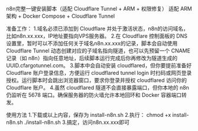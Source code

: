 n8n完整一键安装脚本（适配 Cloudflare Tunnel + ARM + 权限修复）
适配 ARM 架构 + Docker Compose + Cloudflare Tunnel

准备工作：
1.域名必须已添加到 Cloudflare 并处于激活状态，n8n的访问域名，比如n8n.xx.xxx，IP地址要指向VPS服务器。
2.在 Cloudflare 控制面板的 DNS 设置里，暂时可以不添加任何关于域名n8n.xx.xxx的记录，脚本会自动使用 Cloudflare Tunnel 动态创建对应的子域名指向隧道，也可以先预留一个 CNAME 记录（如 n8n）指向任意地址，后续脚本运行完成后你再修改为隧道生成的 UUID.cfargotunnel.com。
3.脚本中会自动安装 cloudflared，但你要提前准备好 Cloudflare 账户登录信息，方便运行 cloudflared tunnel login 时扫码或网页登录授权。运行脚本时会跳出浏览器窗口，要求你登录并授权 cloudflared 访问你的 Cloudflare 账户。
4.虽然 cloudflared 隧道不会直接暴露端口，但你本地的 n8n 仍监听在 5678 端口。确保服务器的防火墙允许本地回环和 Docker 容器端口转发。

使用方法
1.下载或以上内容，保存为 install-n8n.sh
2.执行：
chmod +x install-n8n.sh
./install-n8n.sh
3.搞定，访问n8n.xx.xxx即可




